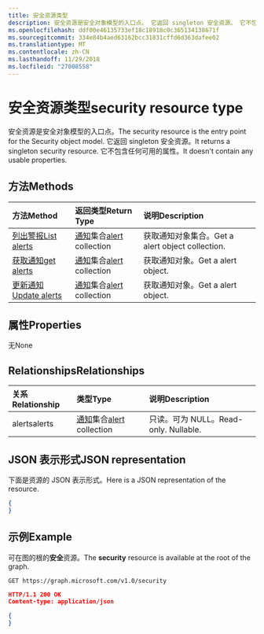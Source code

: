 ```yaml
---
title: 安全资源类型
description: 安全资源是安全对象模型的入口点。 它返回 singleton 安全资源。 它不包含任何可用的属性。
ms.openlocfilehash: ddf00e46135733ef18c18918c0c365134138671f
ms.sourcegitcommit: 334e84b4aed63162bcc31831cffd6d363dafee02
ms.translationtype: MT
ms.contentlocale: zh-CN
ms.lasthandoff: 11/29/2018
ms.locfileid: "27008558"
---
```

# <a name="security-resource-type"></a><span data-ttu-id="b6f2c-105">安全资源类型</span><span class="sxs-lookup"><span data-stu-id="b6f2c-105">security resource type</span></span>

<span data-ttu-id="b6f2c-106">安全资源是安全对象模型的入口点。</span><span class="sxs-lookup"><span data-stu-id="b6f2c-106">The security resource is the entry point for the Security object model.</span></span> <span data-ttu-id="b6f2c-107">它返回 singleton 安全资源。</span><span class="sxs-lookup"><span data-stu-id="b6f2c-107">It returns a singleton security resource.</span></span> <span data-ttu-id="b6f2c-108">它不包含任何可用的属性。</span><span class="sxs-lookup"><span data-stu-id="b6f2c-108">It doesn't contain any usable properties.</span></span>

## <a name="methods"></a><span data-ttu-id="b6f2c-109">方法</span><span class="sxs-lookup"><span data-stu-id="b6f2c-109">Methods</span></span>

| <span data-ttu-id="b6f2c-110">方法</span><span class="sxs-lookup"><span data-stu-id="b6f2c-110">Method</span></span>       | <span data-ttu-id="b6f2c-111">返回类型</span><span class="sxs-lookup"><span data-stu-id="b6f2c-111">Return Type</span></span> | <span data-ttu-id="b6f2c-112">说明</span><span class="sxs-lookup"><span data-stu-id="b6f2c-112">Description</span></span> |
|:-------------|:------------|:------------|
| [<span data-ttu-id="b6f2c-113">列出警报</span><span class="sxs-lookup"><span data-stu-id="b6f2c-113">List alerts</span></span>](../api/alert-list.md) | <span data-ttu-id="b6f2c-114">[通知](alert.md)集合</span><span class="sxs-lookup"><span data-stu-id="b6f2c-114">[alert](alert.md) collection</span></span> | <span data-ttu-id="b6f2c-115">获取通知对象集合。</span><span class="sxs-lookup"><span data-stu-id="b6f2c-115">Get a alert object collection.</span></span> |
| [<span data-ttu-id="b6f2c-116">获取通知</span><span class="sxs-lookup"><span data-stu-id="b6f2c-116">get alerts</span></span>](../api/alert-get.md) | <span data-ttu-id="b6f2c-117">[通知](alert.md)集合</span><span class="sxs-lookup"><span data-stu-id="b6f2c-117">[alert](alert.md) collection</span></span> | <span data-ttu-id="b6f2c-118">获取通知对象。</span><span class="sxs-lookup"><span data-stu-id="b6f2c-118">Get a alert object.</span></span> |
| [<span data-ttu-id="b6f2c-119">更新通知</span><span class="sxs-lookup"><span data-stu-id="b6f2c-119">Update alerts</span></span>](../api/alert-update.md) | <span data-ttu-id="b6f2c-120">[通知](alert.md)集合</span><span class="sxs-lookup"><span data-stu-id="b6f2c-120">[alert](alert.md) collection</span></span> | <span data-ttu-id="b6f2c-121">获取通知对象。</span><span class="sxs-lookup"><span data-stu-id="b6f2c-121">Get a alert object.</span></span> |

## <a name="properties"></a><span data-ttu-id="b6f2c-122">属性</span><span class="sxs-lookup"><span data-stu-id="b6f2c-122">Properties</span></span>
<span data-ttu-id="b6f2c-123">无</span><span class="sxs-lookup"><span data-stu-id="b6f2c-123">None</span></span>

## <a name="relationships"></a><span data-ttu-id="b6f2c-124">Relationships</span><span class="sxs-lookup"><span data-stu-id="b6f2c-124">Relationships</span></span>
| <span data-ttu-id="b6f2c-125">关系</span><span class="sxs-lookup"><span data-stu-id="b6f2c-125">Relationship</span></span> | <span data-ttu-id="b6f2c-126">类型</span><span class="sxs-lookup"><span data-stu-id="b6f2c-126">Type</span></span>        | <span data-ttu-id="b6f2c-127">说明</span><span class="sxs-lookup"><span data-stu-id="b6f2c-127">Description</span></span> |
|:-------------|:------------|:------------|
|<span data-ttu-id="b6f2c-128">alerts</span><span class="sxs-lookup"><span data-stu-id="b6f2c-128">alerts</span></span>|<span data-ttu-id="b6f2c-129">[通知](alert.md)集合</span><span class="sxs-lookup"><span data-stu-id="b6f2c-129">[alert](alert.md) collection</span></span>| <span data-ttu-id="b6f2c-p103">只读。可为 NULL。</span><span class="sxs-lookup"><span data-stu-id="b6f2c-p103">Read-only. Nullable.</span></span>|


## <a name="json-representation"></a><span data-ttu-id="b6f2c-132">JSON 表示形式</span><span class="sxs-lookup"><span data-stu-id="b6f2c-132">JSON representation</span></span>
<span data-ttu-id="b6f2c-133">下面是资源的 JSON 表示形式。</span><span class="sxs-lookup"><span data-stu-id="b6f2c-133">Here is a JSON representation of the resource.</span></span>

<!-- {
  "blockType": "resource",
  "baseType": "microsoft.graph.entity",
  "@odata.type": "microsoft.graph.security"
}-->

```json
{
}
```

## <a name="example"></a><span data-ttu-id="b6f2c-134">示例</span><span class="sxs-lookup"><span data-stu-id="b6f2c-134">Example</span></span>

<span data-ttu-id="b6f2c-135">可在图的根的**安全**资源。</span><span class="sxs-lookup"><span data-stu-id="b6f2c-135">The **security** resource is available at the root of the graph.</span></span>

<!--{
  "blockType": "request"
}-->
```http
GET https://graph.microsoft.com/v1.0/security
```

<!--{
  "blockType": "response",
  "truncated": true,
  "@odata.type": "microsoft.graph.security"
}-->
```json
HTTP/1.1 200 OK
Content-type: application/json

{
}
```

<!-- uuid: 8fcb5dbc-d5aa-4681-8e31-b001d5168d79
2015-10-25 14:57:30 UTC -->
<!-- {
  "type": "#page.annotation",
  "description": "security resource",
  "keywords": "",
  "section": "documentation",
  "tocPath": ""
}-->